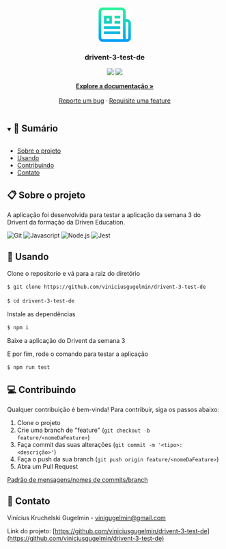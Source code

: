 <p align="center">
  <a href="https://github.com/viniciusgugelmin/drivent-3-test-de">
    <img src="readme.png" alt="readme-logo" width="80" height="80">
  </a>

  <h3 align="center">
    drivent-3-test-de
  </h3>
  <p align="center">
    <img src="https://img.shields.io/badge/author-viniciusgugelmin-1E90FF?style=flat-square" />
    <img src="https://img.shields.io/github/languages/count/viniciusgugelmin/drivent-3-test-de?color=1E90FF&style=flat-square" />
  </p>
  <p align="center">
    <a href="https://github.com/viniciusgugelmin/drivent-3-test-de/blob/master/README.md"><strong>Explore a documentação »</strong></a>
    <br />
    <br />
    <a href="https://github.com/viniciusgugelmin/drivent-3-test-de/issues">Reporte um bug</a>
    ·
    <a href="https://github.com/viniciusgugelmin/drivent-3-test-de/issues">Requisite uma feature</a>
  </p>
</p>

<details open="open">
  <summary><h2 style="display: inline-block">📜 Sumário</h2></summary>

- [Sobre o projeto](#sobre-o-projeto)
- [Usando](#usando)
- [Contribuindo](#contribuindo)
- [Contato](#contato)

</details>

<a name="sobre-o-projeto"></a>

## 📋 Sobre o projeto

A aplicação foi desenvolvida para testar a aplicação da semana 3 do Drivent da formação da Driven Education.

![Git](https://img.shields.io/badge/git-%23F05033.svg?style=for-the-badge&logo=git&logoColor=white)
![Javascript](https://img.shields.io/badge/javascript-%23323330.svg?style=for-the-badge&logo=javascript&logoColor=%23F7DF1E)
![Node.js](https://img.shields.io/badge/node.js-%2343853D.svg?style=for-the-badge&logo=node.js&logoColor=white)
![Jest](https://img.shields.io/badge/jest-C21325?style=for-the-badge&logo=jest&logoColor=white)

<a name="usando"></a>

## 🏁 Usando

Clone o repositorio e vá para a raiz do diretório

```bash
$ git clone https://github.com/viniciusgugelmin/drivent-3-test-de

$ cd drivent-3-test-de
```

Instale as dependências

```bash
$ npm i
```

Baixe a aplicação do Drivent da semana 3

E por fim, rode o comando para testar a aplicação

```bash
$ npm run test
```

<a name="contribuindo"></a>

## 💻 Contribuindo

Qualquer contribuição é bem-vinda! Para contribuir, siga os passos abaixo:

1. Clone o projeto
2. Crie uma branch de "feature" (`git checkout -b feature/<nomeDaFeature>`)
3. Faça commit das suas alterações (`git commit -m '<tipo>: <descrição>'`)
4. Faça o push da sua branch (`git push origin feature/<nomeDaFeature>`)
5. Abra um Pull Request

[Padrão de mensagens/nomes de commits/branch](https://github.com/viniciusgugelmin/drivent-3-test-de/blob/master/docs/commits-standard.png)

<a name="contato"></a>

## 📧 Contato

Vinícius Kruchelski Gugelmin - vinigugelmin@gmail.com

Link do
projeto: [https://github.com/viniciusgugelmin/drivent-3-test-de](https://github.com/viniciusgugelmin/drivent-3-test-de)
